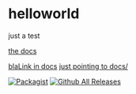 # helloworld
just a test

[the docs](https://asaage.github.io/helloworld/docs/index.html)

[blaLink in docs](docs/blaa.md)
[just pointing to docs/](docs/)

[![Packagist](https://img.shields.io/packagist/v/saage-it/helloworld.svg?style=flat-square)](https://packagist.org/packages/saage-it/helloworld)
[![Github All Releases](https://img.shields.io/github/downloads/asaage/helloworld/total.svg?style=flat-square)](https://github.com/asaage/helloworld/)
